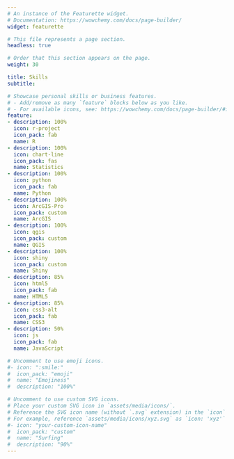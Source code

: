 ```yaml
---
# An instance of the Featurette widget.
# Documentation: https://wowchemy.com/docs/page-builder/
widget: featurette

# This file represents a page section.
headless: true

# Order that this section appears on the page.
weight: 30

title: Skills
subtitle:

# Showcase personal skills or business features.
# - Add/remove as many `feature` blocks below as you like.
# - For available icons, see: https://wowchemy.com/docs/page-builder/#icons
feature:
- description: 100%
  icon: r-project
  icon_pack: fab
  name: R
- description: 100%
  icon: chart-line
  icon_pack: fas
  name: Statistics
- description: 100%
  icon: python
  icon_pack: fab
  name: Python
- description: 100%
  icon: ArcGIS-Pro
  icon_pack: custom
  name: ArcGIS
- description: 100%
  icon: qgis
  icon_pack: custom
  name: QGIS
- description: 100%
  icon: shiny
  icon_pack: custom
  name: Shiny
- description: 85%
  icon: html5
  icon_pack: fab
  name: HTML5
- description: 85%
  icon: css3-alt
  icon_pack: fab
  name: CSS3
- description: 50%
  icon: js
  icon_pack: fab
  name: JavaScript

# Uncomment to use emoji icons.
#- icon: ":smile:"
#  icon_pack: "emoji"
#  name: "Emojiness"
#  description: "100%"  

# Uncomment to use custom SVG icons.
# Place your custom SVG icon in `assets/media/icons/`.
# Reference the SVG icon name (without `.svg` extension) in the `icon` field.
# For example, reference `assets/media/icons/xyz.svg` as `icon: 'xyz'`
#- icon: "your-custom-icon-name"
#  icon_pack: "custom"
#  name: "Surfing"
#  description: "90%"
---
```


